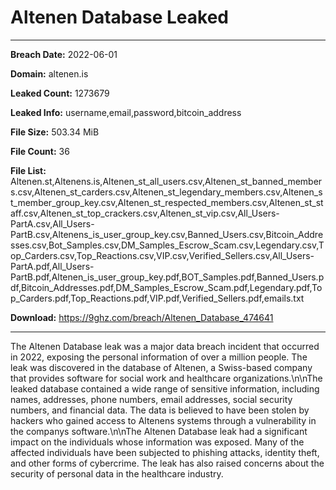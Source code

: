 # Altenen Database Leaked

------------
**Breach Date:** 2022-06-01

**Domain:** altenen.is

**Leaked Count:** 1273679

**Leaked Info:** username,email,password,bitcoin_address

**File Size:** 503.34 MiB

**File Count:** 36

**File List:** Altenen.st,Altenens.is,Altenen_st_all_users.csv,Altenen_st_banned_members.csv,Altenen_st_carders.csv,Altenen_st_legendary_members.csv,Altenen_st_member_group_key.csv,Altenen_st_respected_members.csv,Altenen_st_staff.csv,Altenen_st_top_crackers.csv,Altenen_st_vip.csv,All_Users-PartA.csv,All_Users-PartB.csv,Altenens_is_user_group_key.csv,Banned_Users.csv,Bitcoin_Addresses.csv,Bot_Samples.csv,DM_Samples_Escrow_Scam.csv,Legendary.csv,Top_Carders.csv,Top_Reactions.csv,VIP.csv,Verified_Sellers.csv,All_Users-PartA.pdf,All_Users-PartB.pdf,Altenen_is_user_group_key.pdf,BOT_Samples.pdf,Banned_Users.pdf,Bitcoin_Addresses.pdf,DM_Samples_Escrow_Scam.pdf,Legendary.pdf,Top_Carders.pdf,Top_Reactions.pdf,VIP.pdf,Verified_Sellers.pdf,emails.txt

**Download:** https://9ghz.com/breach/Altenen_Database_474641

------------
The Altenen Database leak was a major data breach incident that occurred in 2022, exposing the personal information of over a million people. The leak was discovered in the database of Altenen, a Swiss-based company that provides software for social work and healthcare organizations.\n\nThe leaked database contained a wide range of sensitive information, including names, addresses, phone numbers, email addresses, social security numbers, and financial data. The data is believed to have been stolen by hackers who gained access to Altenens systems through a vulnerability in the companys software.\n\nThe Altenen Database leak had a significant impact on the individuals whose information was exposed. Many of the affected individuals have been subjected to phishing attacks, identity theft, and other forms of cybercrime. The leak has also raised concerns about the security of personal data in the healthcare industry.
